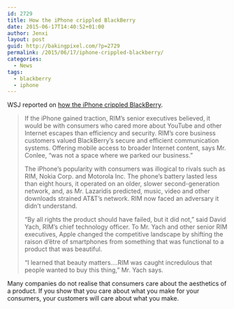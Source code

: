 ```yaml
---
id: 2729
title: How the iPhone crippled BlackBerry
date: 2015-06-17T14:40:52+01:00
author: Jenxi
layout: post
guid: http://bakingpixel.com/?p=2729
permalink: /2015/06/17/iphone-crippled-blackberry/
categories:
  - News
tags:
  - blackberry
  - iphone
---
```

WSJ reported on [how the iPhone crippled BlackBerry](http://www.wsj.com/articles/behind-the-rise-and-fall-of-blackberry-1432311912).

> If the iPhone gained traction, RIM’s senior executives believed, it would be with consumers who cared more about YouTube and other Internet escapes than efficiency and security. RIM’s core business customers valued BlackBerry’s secure and efficient communication systems. Offering mobile access to broader Internet content, says Mr. Conlee, “was not a space where we parked our business.”
> 
> The iPhone’s popularity with consumers was illogical to rivals such as RIM, Nokia Corp. and Motorola Inc. The phone’s battery lasted less than eight hours, it operated on an older, slower second-generation network, and, as Mr. Lazaridis predicted, music, video and other downloads strained AT&T’s network. RIM now faced an adversary it didn’t understand.
> 
> “By all rights the product should have failed, but it did not,” said David Yach, RIM’s chief technology officer. To Mr. Yach and other senior RIM executives, Apple changed the competitive landscape by shifting the raison d’être of smartphones from something that was functional to a product that was beautiful.
> 
> “I learned that beauty matters&#8230;.RIM was caught incredulous that people wanted to buy this thing,” Mr. Yach says. 

Many companies do not realise that consumers care about the aesthetics of a product. If you show that you care about what you make for your consumers, your customers will care about what you make.